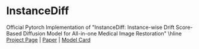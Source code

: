 # InstanceDiff
Official Pytorch Implementation of "InstanceDiff: Instance-wise Drift Score-Based Diffusion Model for All-in-one Medical Image Restoration"
\hline
[Project Page](https://github.com/zyc-123/InstanceDiff) | [Paper]() | [Model Card]() 

